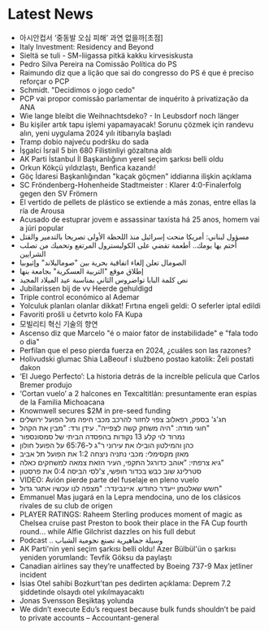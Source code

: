 # Latest News
-  아시안컵서 ‘중동발 오심 피해’ 과연 없을까[초점]
-  Italy Investment: Residency and Beyond
-  Sieltä se tuli - SM-liigassa pitkä kakku kirvesiskusta
-  Pedro Silva Pereira na Comissão Política do PS
-  Raimundo diz que a lição que sai do congresso do PS é que é preciso reforçar o PCP
-  Schmidt. "Decidimos o jogo cedo"
-  PCP vai propor comissão parlamentar de inquérito à privatização da ANA
-  Wie lange bleibt die Weihnachtsdeko? - In Leubsdorf noch länger
-  Bu kişiler artık tapu işlemi yapamayacak! Sorunu çözmek için randevu alın, yeni uygulama 2024 yılı itibarıyla başladı
-  Tramp dobio najveću podršku do sada
-  İşgalci İsrail 5 bin 680 Filistinliyi gözaltına aldı
-  AK Parti İstanbul İl Başkanlığının yerel seçim şarkısı belli oldu
-  Orkun Kökçü yıldızlaştı, Benfica kazandı!
-  Göç İdaresi Başkanlığından "kaçak göçmen" iddiarına ilişkin açıklama
-  SC Fröndenberg-Hohenheide Stadtmeister : Klarer 4:0-Finalerfolg gegen den SV Frömern
-  El vertido de pellets de plástico se extiende a más zonas, entre ellas la ría de Arousa
-  Acusado de estuprar jovem e assassinar taxista há 25 anos, homem vai a júri popular
-  مسؤول لبناني: أمريكا منحت إسرائيل منذ اللحظة الأولى تصريحا بالتدمير والقتل
-  أختم بها يومك.. أطعمة تقضي على الكوليسترول المرتفع وتحميك من تصلب الشرايين
-  الصومال تعلن إلغاء اتفاقية بحرية بين "صوماليلاند" وإثيوبيا
-  إطلاق موقع "التربية العسكرية" بجامعة بنها
-  نص كلمة البابا تواضروس الثاني بمناسبة عيد الميلاد المجيد
-  Jubilarissen bij de vv Heerde gehuldigd
-  Triple control económico al Ademar
-  Yolculuk planları olanlar dikkat! Fırtına engeli geldi: O seferler iptal edildi
-  Favoriti prošli u četvrto kolo FA Kupa
-  모빌리티 혁신 기술의 향연
-  Ascenso diz que Marcelo "é o maior fator de instabilidade" e "fala todo o dia"
-  Perfilan que el peso pierda fuerza en 2024, ¿cuáles son las razones?
-  Holivudski glumac Shia LaBeouf i službeno postao katolik: Želi postati đakon
-  ‘El Juego Perfecto’: La historia detrás de la increíble película que Carlos Bremer produjo
-  ‘Cortan vuelo’ a 2 halcones en Texcaltitlán: presuntamente eran espías de la Familia Michoacana
-  Knownwell secures $2M in pre-seed funding
-  חג'ג' בספק, רפאלוב צפוי לחזור להרכב מכבי חיפה מול הפועל ירושלים
-  חוגי מודה: "היה משחק קשה לצפייה". עידן ורד: "מבין את הקהל"
-  נמרוד לוי קלע 13 נקודות בהפסדה הביתי של סמסונספור
-  כהן והמילטון הובילו את עירוני ר"ג ל-65:76 על הפועל חולון
-  מאזן מקסימלי: מכבי נתניה ניצחה 1:2 את הפועל תל אביב
-  גיא צרפתי: "אוהב כדורגל התקפי, העיר הזאת צמאה למשחקים כאלה"
-  סטרלינג שוב כבש בכדור חופשי, צ'לסי הביסה 0:4 את פרסטון
-  VIDEO: Avión pierde parte del fuselaje en pleno vuelo
-  חשש שאלטמן ייעדר כחודש. איינבינדר: "מצפה לנו עכשיו אתגר גדול"
-  Emmanuel Mas jugará en la Lepra mendocina, uno de los clásicos rivales de su club de origen
-  PLAYER RATINGS: Raheem Sterling produces moment of magic as Chelsea cruise past Preston to book their place in the FA Cup fourth round... while Alfie Gilchrist dazzles on his full debut
-  Podcast .. وسيلة جماهيرية تصنع نجومية الشباب
-  AK Parti'nin yeni seçim şarkısı belli oldu! Azer Bülbül'ün o şarkısı yeniden yorumlandı: Tevfik Göksu da paylaştı
-  Canadian airlines say they’re unaffected by Boeing 737-9 Max jetliner incident
-  İsias Otel sahibi Bozkurt'tan pes dedirten açıklama: Deprem 7.2 şiddetinde olsaydı otel yıkılmayacaktı
-  Jonas Svensson Beşiktaş yolunda
-  We didn’t execute Edu’s request because bulk funds shouldn’t be paid to private accounts – Accountant-general
